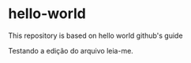 # hello-world
This repository is based on hello world github's guide

Testando a edição do arquivo leia-me.
